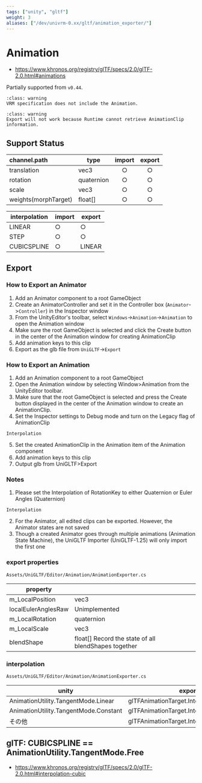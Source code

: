 ```yaml
---
tags: ["unity", "gltf"]
weight: 3
aliases: ["/dev/univrm-0.xx/gltf/animation_exporter/"]
---
```


# Animation

- <https://www.khronos.org/registry/glTF/specs/2.0/glTF-2.0.html#animations>

Partially supported from `v0.44`.

```{admonition} Animation
:class: warning
VRM specification does not include the Animation.
```

```{admonition} Export does not work in Runtime
:class: warning
Export will not work because Runtime cannot retrieve AnimationClip information.
```

## Support Status

| channel.path         | type       | import | export |
|:---------------------|------------|:------:|:------:|
| translation          | vec3       |   ○    |   ○    |
| rotation             | quaternion |   ○    |   ○    |
| scale                | vec3       |   ○    |   ○    |
| weights(morphTarget) | float[]    |   ○    |   ○    |

| interpolation | import | export |
|---------------|--------|--------|
| LINEAR        | ○      | ○      |
| STEP          | ○      | ○      |
| CUBICSPLINE   | ○      | LINEAR |

## Export
### How to Export an Animator

1. Add an Animator component to a root GameObject
2. Create an AnimatorController and set it in the Controller box (`Animator`->`Controller`) in the Inspector window
3. From the UnityEditor's toolbar, select `Windows`->`Animation`->`Animation` to open the Animation window
4. Make sure the root GameObject is selected and click the Create button in the center of the Animation window for creating AnimationClip
5. Add animation keys to this clip
6. Export as the glb file from `UniGLTF`->`Export`

### How to Export an Animation

1. Add an Animation component to a root GameObject
2. Open the Animation window by selecting Window>Animation from the UnityEditor toolbar.
3. Make sure that the root GameObject is selected and press the Create button displayed in the center of the Animation window to create an AnimationClip.
4. Set the Inspector settings to Debug mode and turn on the Legacy flag of AnimationClip

```{figure} /_static/images/wiki/LegacyClip.png
Interpolation
```

5. Set the created AnimationClip in the Animation item of the Animation component
6. Add animation keys to this clip
7. Output glb from UniGLTF>Export

### Notes

1. Please set the Interpolation of RotationKey to either Quaternion or Euler Angles (Quaternion)

```{figure} /_static/images/wiki/Interpolation.png
Interpolation
```

2. For the Animator, all edited clips can be exported. However, the Animator states are not saved
3. Though a created Animator goes through multiple animations (Animation State Machine), the UniGLTF Importer (UniGLTF-1.25) will only import the first one

### export properties

`Assets/UniGLTF/Editor/Animation/AnimationExporter.cs`

| property            |                                                      |
|---------------------|------------------------------------------------------|
| m_LocalPosition     | vec3                                                 |
| localEulerAnglesRaw | Unimplemented|
| m_LocalRotation     | quaternion                                           |
| m_LocalScale        | vec3                                                 |
| blendShape          | float[] Record the state of all blendShapes together

### interpolation

`Assets/UniGLTF/Editor/Animation/AnimationExporter.cs`

| unity                                 | export                                    |
|---------------------------------------|-------------------------------------------|
| AnimationUtility.TangentMode.Linear   | glTFAnimationTarget.Interpolations.LINEAR |
| AnimationUtility.TangentMode.Constant | glTFAnimationTarget.Interpolations.STEP   |
| その他                                | glTFAnimationTarget.Interpolations.LINEAR |

## glTF: CUBICSPLINE == AnimationUtility.TangentMode.Free

- <https://www.khronos.org/registry/glTF/specs/2.0/glTF-2.0.html#interpolation-cubic>
